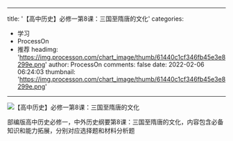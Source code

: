 
---
title: '【高中历史】必修一第8课：三国至隋唐的文化'
categories: 
 - 学习
 - ProcessOn
 - 推荐
headimg: 'https://img.processon.com/chart_image/thumb/61440c1cf346fb45e3e8299e.png'
author: ProcessOn
comments: false
date: 2022-02-06 06:24:03
thumbnail: 'https://img.processon.com/chart_image/thumb/61440c1cf346fb45e3e8299e.png'
---

<div>   
<img class="thumb" alt="【高中历史】必修一第8课：三国至隋唐的文化" src="https://img.processon.com/chart_image/thumb/61440c1cf346fb45e3e8299e.png" referrerpolicy="no-referrer">
<p>部编版高中历史必修一，中外历史纲要第8课：三国至隋唐的文化，内容包含必备知识和能力拓展，分别对应选择题和材料分析题</p>  
</div>
            